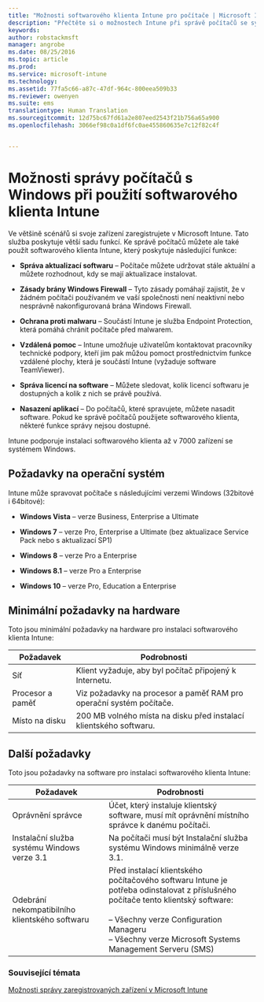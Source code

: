 ```yaml
---
title: "Možnosti softwarového klienta Intune pro počítače | Microsoft Intune"
description: "Přečtěte si o možnostech Intune při správě počítačů se systémem Windows pomocí softwarového klienta Intune."
keywords: 
author: robstackmsft
manager: angrobe
ms.date: 08/25/2016
ms.topic: article
ms.prod: 
ms.service: microsoft-intune
ms.technology: 
ms.assetid: 77fa5c66-a87c-47df-964c-800eea509b33
ms.reviewer: owenyen
ms.suite: ems
translationtype: Human Translation
ms.sourcegitcommit: 12d75bc67fd61a2e807eed2543f21b756a65a900
ms.openlocfilehash: 3066ef98c0a1df6fc0ae455860635e7c12f82c4f


---
```


# Možnosti správy počítačů s Windows při použití softwarového klienta Intune
Ve většině scénářů si svoje zařízení zaregistrujete v Microsoft Intune. Tato služba poskytuje větší sadu funkcí. Ke správě počítačů můžete ale také použít softwarového klienta Intune, který poskytuje následující funkce:

-   **Správa aktualizací softwaru** – Počítače můžete udržovat stále aktuální a můžete rozhodnout, kdy se mají aktualizace instalovat.

-   **Zásady brány Windows Firewall** – Tyto zásady pomáhají zajistit, že v žádném počítači používaném ve vaší společnosti není neaktivní nebo nesprávně nakonfigurovaná brána Windows Firewall.

-   **Ochrana proti malwaru** – Součástí Intune je služba Endpoint Protection, která pomáhá chránit počítače před malwarem.

-   **Vzdálená pomoc** – Intune umožňuje uživatelům kontaktovat pracovníky technické podpory, kteří jim pak můžou pomoct prostřednictvím funkce vzdálené plochy, která je součástí Intune (vyžaduje software TeamViewer).

-   **Správa licencí na software** – Můžete sledovat, kolik licencí softwaru je dostupných a kolik z nich se právě používá.
-   **Nasazení aplikací** – Do počítačů, které spravujete, můžete nasadit software. Pokud ke správě počítačů použijete softwarového klienta, některé funkce správy nejsou dostupné.


Intune podporuje instalaci softwarového klienta až v 7000 zařízení se systémem Windows.

## Požadavky na operační systém
Intune může spravovat počítače s následujícími verzemi Windows (32bitové i 64bitové):


-   **Windows Vista** – verze Business, Enterprise a Ultimate

-   **Windows 7** – verze Pro, Enterprise a Ultimate (bez aktualizace Service Pack nebo s aktualizací SP1)

-   **Windows 8** – verze Pro a Enterprise

-   **Windows 8.1** – verze Pro a Enterprise

- **Windows 10** – verze Pro, Education a Enterprise


## Minimální požadavky na hardware
Toto jsou minimální požadavky na hardware pro instalaci softwarového klienta Intune:

|Požadavek|Podrobnosti|
|---------------|--------------------|
|Síť|Klient vyžaduje, aby byl počítač připojený k Internetu.|
|Procesor a paměť|Viz požadavky na procesor a paměť RAM pro operační systém počítače.|
|Místo na disku|200 MB volného místa na disku před instalací klientského softwaru.|

## Další požadavky
Toto jsou požadavky na software pro instalaci softwarového klienta Intune:

|Požadavek|Podrobnosti|
|---------------|--------------------|
|Oprávnění správce|Účet, který instaluje klientský software, musí mít oprávnění místního správce k danému počítači.|
|Instalační služba systému Windows verze 3.1|Na počítači musí být Instalační služba systému Windows minimálně verze 3.1.|
|Odebrání nekompatibilního klientského softwaru|Před instalací klientského počítačového softwaru Intune je potřeba odinstalovat z příslušného počítače tento klientský software:<br /><br />– Všechny verze Configuration Manageru<br />– Všechny verze Microsoft Systems Management Serveru (SMS)|

### Související témata
[Možnosti správy zaregistrovaných zařízení v Microsoft Intune](./mobile-device-management-capabilities-in-microsoft-intune.md)



<!--HONumber=Aug16_HO4-->



